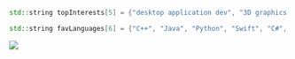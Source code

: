 ```C++
std::string topInterests[5] = {"desktop application dev", "3D graphics dev", "game dev", "creative coding / data visualizations", "UI/UX"};

std::string favLanguages[6] = {"C++", "Java", "Python", "Swift", "C#", "GLSL"};
```
 <img src="https://github-readme-stats.vercel.app/api/top-langs/?username=mcthomas&card_width=1000&layout=compact&langs_count=10&text_color=FFFFFF&bg_color=161B22&hide_border=true&border_radius=5&hide_title=true"/> 
